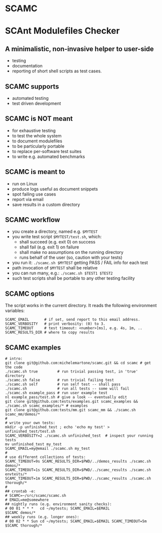 SCAMC
=====
# SCAnt Modulefiles Checker

## A minimalistic, non-invasive helper to user-side
 * testing
 * documentation
 * reporting
of short shell scripts as test cases.

## SCAMC supports
 * automated testing
 * test driven development

## SCAMC is NOT meant
 * for exhaustive testing
 * to test the whole system
 * to document modulefiles
 * to be particularly portable
 * to replace per-software test suites
 * to write e.g. automated benchmarks 

## SCAMC is meant to
 * run on Linux
 * produce logs useful as document snippets
 * spot failing use cases
 * report via email
 * save results in a custom directory

## SCAMC workflow
 * you create a directory, named e.g. `$MYTEST`
 * you write test script `$MYTEST/test.sh`, which:
   - shall succeed (e.g. exit 0) on success
   - shall fail    (e.g. exit 1) on failure
   - shall make no assumptions on the running directory
   - runs behalf of the user (so, caution with your tests)
 * you run it: `./scamc.sh $MYTEST`
   getting PASS / FAIL info for each test
 * path invocation of `$MYTEST` shall be relative
 * you can run many, e.g.: `./scamc.sh $TEST1 $TEST2`
 * such test scripts shall be portable to any other testing facility

## SCAMC options
The script works in the current directory.
It reads the following environment variables:

    SCAMC_EMAIL       # if set, send report to this email address.
    SCAMC_VERBOSITY   # print verbosity: (0) to 3.
    SCAMC_TIMEOUT     # test timeout: <number>[ms], e.g. 4s, 1m, .. 
    SCAMC_RESULTS_DIR # where to copy results

## SCAMC examples

    # intro:
    git clone git@github.com:michelemartone/scamc.git && cd scamc # get the code
    ./scamc.sh true         # run trivial passing test, in 'true' directory
    ./scamc.sh false        # run trivial failing test
    ./scamc.sh self         # run self test -- shall pass
    ./scamc.sh              # run all tests -- some will fail
    ./scamc.sh example_pass # run user example test
    nl example_pass/test.sh # give a look -- eventually edit
    git clone git@github.com:tests/examples.git scamc_examples && ./scamc.sh scamc_examples/* # examples
    git clone git@github.com:tests/mm.git scamc_mm && ./scamc.sh scamc_mm/demos/*
    #
    # write your own tests:
    mkdir -p unfinished_test ; echo 'echo my test' > unfinished_test/test.sh 
    SCAMC_VERBOSITY=2 ./scamc.sh unfinished_test  # inspect your running tests
    mv unfinished_test my_test
    SCAMC_EMAIL=my@email ./scamc.sh my_test
    # 
    # use different collections of tests:
    SCAMC_TIMEOUT=9s SCAMC_RESULTS_DIR=$PWD/../demos_results ./scamc.sh demos/*
    SCAMC_TIMEOUT=1s SCAMC_RESULTS_DIR=$PWD/../scamc_results ./scamc.sh envtests/*
    SCAMC_TIMEOUT=1m SCAMC_RESULTS_DIR=$PWD/../scamc_results ./scamc.sh thorough/*
    #
    ## crontab -e:
    # SCAMC=~/src/scamc/scamc.sh
    # EMAIL=me@somewhere
    ## nightly runs (e.g. environment sanity checks):
    # 00 01 * * *   cd ~/mytests; SCAMC_EMAIL=$EMAIL                  $SCAMC demos/*
    ## weekly runs (e.g. longer ones):
    # 00 02 * * Sun cd ~/mytests; SCAMC_EMAIL=$EMAIL SCAMC_TIMEOUT=5m $SCAMC thorough/*
